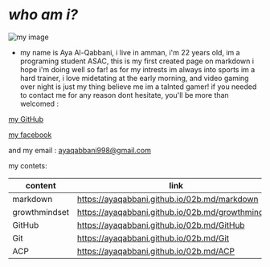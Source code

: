 # *who am i?* 
![my image](https://scontent.famm2-3.fna.fbcdn.net/v/t1.0-9/153122092_127842319238550_3938516210026625585_o.jpg?_nc_cat=101&ccb=3&_nc_sid=730e14&_nc_eui2=AeFmavZBETmz4RyG6puXTiBBn5ytxM8xLgOfnK3EzzEuAyCXVh6_oDuzsa9cP64Su-ubIEte8kMgkHpnBZC77IAG&_nc_ohc=GAsEV1Au8CYAX8zX_rh&_nc_ht=scontent.famm2-3.fna&oh=b45d9698c6cb457fdbc21df7dce65cf1&oe=6058879F)
* my name is Aya Al-Qabbani, i live in amman, i'm 22 years old, im a programing student ASAC, this is my first created page on markdown i hope i'm doing well so far!
as for my intrests im always into sports im a hard trainer, i love midetating at the early morning, and video gaming over night is just my thing believe me im a talnted gamer!
if you needed to contact me for any reason dont hesitate, you'll be more than welcomed : 

[my GitHub](https://github.com/ayaqabbani)

[my facebook](https://www.facebook.com/aya.qabbani.7/)

 and my email : ayaqabbani998@gmail.com 

my contets:

 content | link
------------ | -------------
markdown | https://ayaqabbani.github.io/02b.md/markdown
growthmindset | https://ayaqabbani.github.io/02b.md/growthmindset
GitHub   | https://ayaqabbani.github.io/02b.md/GitHub
Git   |  https://ayaqabbani.github.io/02b.md/Git
ACP   |  https://ayaqabbani.github.io/02b.md/ACP
